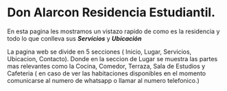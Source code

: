 
# Don Alarcon Residencia Estudiantil.

En esta pagina les mostramos un vistazo rapido de como es la residencia y todo lo que conlleva sus ***Servicios*** y ***Ubicación***

La pagina web se divide en 5 secciones ( Inicio, Lugar, Servicios, Ubicacion, Contacto). Donde en la seccion de Lugar se muestra las partes mas relevantes como la Cocina, Comedor, Terraza, Sala de Estudios y Cafeteria ( en caso de ver las habitaciones disponibles en el momento comunicarse al numero de whatsapp o llamar al numero telefonico.)
